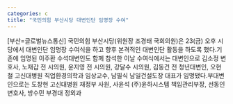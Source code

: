 ```yaml
---
categories: c
title: "국민의힘 부산시당 대변인단 임명장 수여"
---
```

[부산=글로벌뉴스통신] 국민의힘 부산시당(위원장 조경태 국회의원)은 23(금) 오후 시당에서 대변인단 임명장 수여식을 하고 향후 본격적인 대변인단 활동을 하도록 했다.기존에 임명된 이주환 수석대변인도 함께 참석한 이날 수여식에서는 대변인으로 김소정 변호사, 노재갑 전 시의원, 윤지영 전 시의원, 강달수 시의원, 김동건 전 청년대변인, 오현철 고신대병원 직업환경의학과 임상교수, 남필식 남일건설도장 대표가 임명됐다.부대변인으로는 도창현 고신대병원 재정부 사원, 사윤석 (주)윤하시스템 책임관리부장, 선동인 변호사, 방수민 부경대 정외과